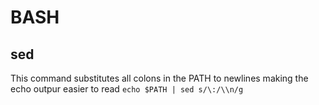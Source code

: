 # BASH
## sed
This command substitutes all colons in the PATH to newlines making the echo outpur easier to read
```echo $PATH | sed s/\:/\\n/g```
